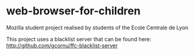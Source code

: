 web-browser-for-children
========================

Mozilla student project realised by students of the Ecole Centrale de Lyon

This project uses a blacklist server that can be found here: http://github.com/gcornu/ffc-blacklist-server